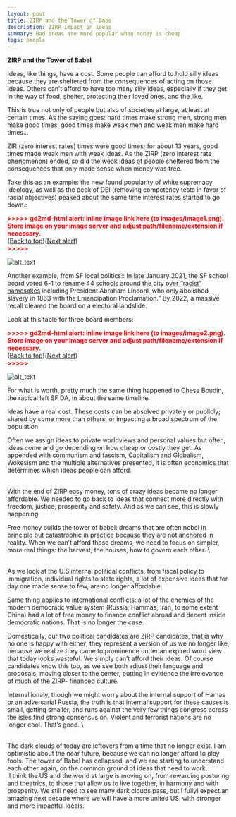 ```yaml
---
layout: post
title: ZIRP and the Tower of Babe
description: ZIRP impact on ideas
summary: Bad ideas are more popular when money is cheap
tags: people 
---
```



**ZIRP and the Tower of Babel**

Ideas, like things, have a cost. Some people can afford to hold silly ideas because they are sheltered from the consequences of acting on those ideas. Others can’t afford to have too many silly ideas, especially if they get in the way of food, shelter, protecting their loved ones, and the like. 

This is true not only of people but also of societies at large, at least at certain times. As the saying goes:  hard times make strong men, strong men make good times, good times make weak men and weak men make hard times… 

ZIR (zero interest rates) times were good times; for about 13 years, good times made weak men with weak ideas. As the ZIRP (zero interest rate phenomenon) ended, so did the weak ideas of people sheltered from the consequences that only made sense when money was free.

Take this as an example: the new found popularity of white supremacy ideology, as well as the peak of DEI (removing competency tests in favor of racial objectives) peaked about the same time interest rates started to go down.:



<p id="gdcalert1" ><span style="color: red; font-weight: bold">>>>>>  gd2md-html alert: inline image link here (to images/image1.png). Store image on your image server and adjust path/filename/extension if necessary. </span><br>(<a href="#">Back to top</a>)(<a href="#gdcalert2">Next alert</a>)<br><span style="color: red; font-weight: bold">>>>>> </span></p>


![alt_text](images/image1.png "image_tooltip")


Another example, from SF local politics:: In late January 2021, the  SF school board voted 6-1 to rename 44 schools around the city [over “racist” namesakes](https://californiaglobe.com/section-2/san-francisco-school-board-votes-to-change-names-of-44-schools-over-racist-namesakes/) including President Abraham Linconl, who  only abolished slavery in 1863 with the Emancipation Proclamation.” By 2022, a massive recall cleared the board on a electoral landslide.

Look at this table for three board members:



<p id="gdcalert2" ><span style="color: red; font-weight: bold">>>>>>  gd2md-html alert: inline image link here (to images/image2.png). Store image on your image server and adjust path/filename/extension if necessary. </span><br>(<a href="#">Back to top</a>)(<a href="#gdcalert3">Next alert</a>)<br><span style="color: red; font-weight: bold">>>>>> </span></p>


![alt_text](images/image2.png "image_tooltip")


For what is worth, pretty much the same thing happened to Chesa Boudin, the radical left SF DA, in about the same timeline.

Ideas have a real cost. These costs can be absolved privately or publicly; shared by some more than others, or impacting a broad spectrum of the population.

 Often we assign ideas to private worldviews and personal values but often, ideas come and go depending on how cheap or costly they get.  As appended with communism and fascism, Capitalism and Globalism, Wokesism and the multiple alternatives presented, it is often economics that determines which ideas people can afford.

 \
With the end of ZIRP easy money, tons of crazy ideas became no longer affordable. We needed to go back to ideas that connect more directly with freedom, justice, prosperity and safety. And as we can see, this is slowly happening.

Free money builds the tower of babel: dreams that are often nobel in principle but catastrophic in practice because they are not anchored in reality. When we can’t afford those dreams, we need to focus on simpler, more real things: the  harvest, the houses, how to govern each other. \


 \
As we look at the U.S internal political conflicts, from fiscal policy to immigration, individual rights to state rights, a lot of expensive ideas that for day one made sense to few, are no longer affordable. 

Same thing applies to international conflicts: a lot of the enemies of the modern democratic value system (Russia, Hammas, Iran, to some extent China) had a lot of free money to finance conflict abroad and decent inside democratic nations. That is no longer the case. 

Domestically, our two political candidates are ZIRP candidates, that is why no one is happy with either; they represent a version of us we no longer like, because we realize they came to prominence under an expired word view that today looks  wasteful. We simply can’t afford their ideas. Of course candidates know this too, as we see both adjust their language and proposals, moving closer to the center, putting in evidence the irrelevance of much of the ZIRP- financed culture. 

Internallionaly, though we might worry about the internal support of Hamas or an adversarial Russia, the truth is that internal support for these causes is small, getting smaller, and runs against the very few things congress across the isles find strong consensus on. Violent and  terrorist nations are no longer cool. That’s good.  \


 \
The dark clouds of today are leftovers from a time that no longer exist. I am optimistic about the near future, because we can no longer afford to play fools. The tower of Babel has collapsed, and we are starting to understand each other again, on the common ground of ideas that need to work. \
II think the US and the world at large is moving on, from rewarding posturing and theatrics, to those that allow us to live together, in harmony and with prosperity. We still need to see many dark clouds pass, but I fullyI expect an amazing next decade where we will have a more united US, with stronger and more impactful ideals. 
